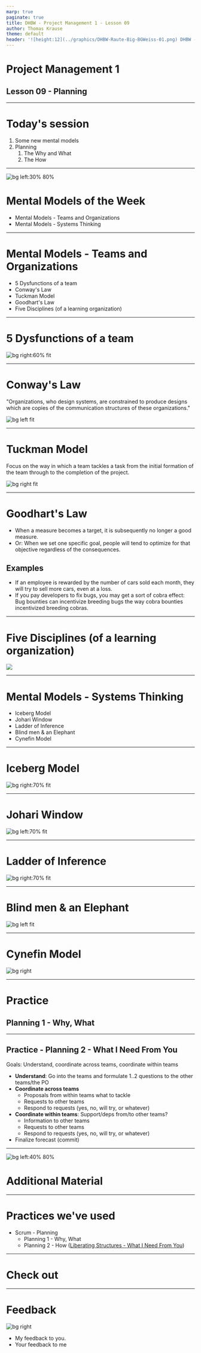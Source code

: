 ```yaml
---
marp: true
paginate: true
title: DHBW - Project Management 1 - Lesson 09
author: Thomas Krause
theme: default
header: '![height:12](../graphics/DHBW-Raute-Big-BGWeiss-01.png) DHBW - Project Management 1 - Lesson 09'
---
```

<!-- markdownlint-disable MD025 MD045 MD012 MD024 MD026 -->

# Project Management 1

## Lesson 09 - Planning

---

# Today's session

1. Some new mental models
2. Planning
   1. The Why and What
   2. The How

---

<!-- _backgroundColor: Wheat -->

![bg left:30% 80%](../graphics/noun-networking-2148898.svg)

# Mental Models of the Week

* Mental Models - Teams and Organizations
* Mental Models - Systems Thinking

---
<!-- _backgroundColor: Wheat -->

# Mental Models - Teams and Organizations

* 5 Dysfunctions of a team
* Conway's Law
* Tuckman Model
* Goodhart's Law
* Five Disciplines (of a learning organization)

---
<!-- _backgroundColor: Wheat -->

# 5 Dysfunctions of a team

![bg right:60% fit ](graphics/five-dysfunctions-of-a-team.drawio.svg)

---
<!-- _backgroundColor: Wheat -->

# Conway's Law

"Organizations, who design systems, are constrained to produce designs which are copies of the communication structures of these organizations."

![bg left fit](graphics/mentalmodels.conways-law.drawio.svg)

---
<!-- _backgroundColor: Wheat -->

# Tuckman Model

Focus on the way in which a team tackles a task from the initial formation of the team through to the completion of the project.

![bg right fit](graphics/mentalmodels.tuckman-model.drawio.svg)

---
<!-- _backgroundColor: Wheat -->

# Goodhart's Law

* When a measure becomes a target, it is subsequently no longer a good measure.
* Or: When we set one specific goal, people will tend to optimize for that objective regardless of the consequences.

## Examples

* If an employee is rewarded by the number of cars sold each month, they will try to sell more cars, even at a loss.
* If you pay developers to fix bugs, you may get a sort of cobra effect: Bug bounties can incentivize breeding bugs the way cobra bounties incentivized breeding cobras.

---
<!-- _backgroundColor: Wheat -->

# Five Disciplines (of a learning organization)

![](graphics/fifthdiscipline.fivedisciplines.drawio.svg)

---
<!-- _backgroundColor: Wheat -->

# Mental Models - Systems Thinking

* Iceberg Model
* Johari Window
* Ladder of Inference
* Blind men & an Elephant
* Cynefin Model

---
<!-- _backgroundColor: Wheat -->

# Iceberg Model

![bg right:70% fit](graphics/mentalmodels.iceberg.drawio.svg)

---
<!-- _backgroundColor: Wheat -->

# Johari Window

![bg left:70% fit](graphics/mentalmodels.johari.drawio.svg)

---
<!-- _backgroundColor: Wheat -->

# Ladder of Inference

![bg right:70% fit](graphics/mentalmodels.ladder-of-inference.drawio.svg)

---
<!-- _backgroundColor: Wheat -->

# Blind men & an Elephant

![bg left fit](graphics/mentalmodels.blind-men-and-elephant.drawio.svg)

---
<!-- _backgroundColor: Wheat -->

# Cynefin Model

![bg right](graphics/Cynefin_framework_Feb_2011.jpeg)

---

<!-- _backgroundColor: lightblue -->
# Practice

## Planning 1 - Why, What

---

<!-- _backgroundColor: lightblue -->
## Practice - Planning 2 - What I Need From You

Goals: Understand, coordinate across teams, coordinate within teams

* **Understand**: Go into the teams and formulate 1..2 questions to the other teams/the PO
* **Coordinate across teams**
  * Proposals from within teams what to tackle
  * Requests to other teams
  * Respond to requests (yes, no, will try, or whatever)
* **Coordinate within teams**: Support/deps from/to other teams?
  * Information to other teams
  * Requests to other teams
  * Respond to requests (yes, no, will try, or whatever)
* Finalize forecast (commit)

---

<!-- _backgroundColor: LightPink -->
![bg left:40% 80%](../graphics/noun-material-2183336.svg)

# Additional Material

---
<!-- _backgroundColor:  LightGreen -->
# Practices we've used

* Scrum - Planning
  * Planning 1 - Why, What
  * Planning 2 - How ([Liberating Structures - What I Need From You](https://www.liberatingstructures.com/24-what-i-need-from-you-winfy/))


---

<!-- _backgroundColor: lightblue -->
# Check out

---
<!-- _backgroundColor: lightblue -->

# Feedback

![bg right](../graphics/noun-feedback-4502385.svg)

* My feedback to you.
* Your feedback to me

